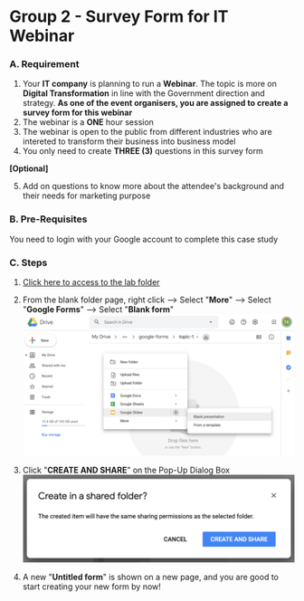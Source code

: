 # Group 2 - Survey Form for IT Webinar

### A. Requirement

1. Your **IT company** is planning to run a **Webinar**. The topic is more on **Digital Transformation** in line with the Government direction and strategy. **As one of the event organisers, you are assigned to create a survey form for this webinar** 
2. The webinar is a **ONE** hour session 
3. The webinar is open to the public from different industries who are intereted to transform their business into business model 
4. You only need to create **THREE (3)** questions in this survey form

**[Optional]**

5. Add on questions to know more about the attendee's background and their needs for marketing purpose

### B. Pre-Requisites

You need to login with your Google account to complete this case study

### C. Steps

1. [Click here to access to the lab folder](https://drive.google.com/drive/folders/1nBIxOrsF5dDtJ38GMF8Wwuo2oERX1-9H)

2. From the blank folder page, right click --> Select "**More**" --> Select "**Google Forms**" --> Select "**Blank form**"
![title|50%](/images/image1.png)

3. Click "**CREATE AND SHARE**" on the Pop-Up Dialog Box
![title](/images/image2.png)

4. A new "**Untitled form**" is shown on a new page, and you are good to start creating your new form by now!
